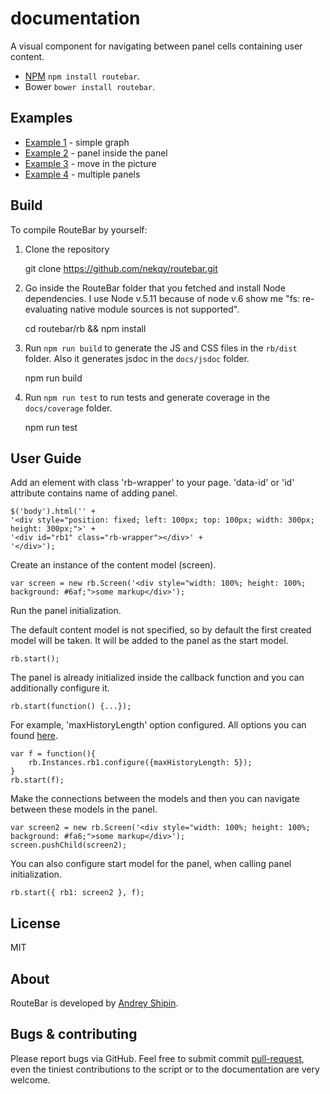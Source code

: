 # documentation

A visual component for navigating between panel cells containing user content. 

- [NPM](https://www.npmjs.com/package/routebar) `npm install routebar`.
- Bower `bower install routebar`.

## Examples

- [Example 1](https://nekqy.github.io/routebar/examples/index.html) - simple graph
- [Example 2](https://nekqy.github.io/routebar/examples/index2.html) - panel inside the panel
- [Example 3](https://nekqy.github.io/routebar/examples/index3.html) - move in the picture
- [Example 4](https://nekqy.github.io/routebar/examples/index4.html) - multiple panels

## Build 

To compile RouteBar by yourself:

1) Clone the repository

	git clone https://github.com/nekqy/routebar.git

2) Go inside the RouteBar folder that you fetched and install Node dependencies. I use Node v.5.11
because of node v.6 show me "fs: re-evaluating native module sources is not supported".

	cd routebar/rb && npm install

3) Run `npm run build` to generate the JS and CSS files in the `rb/dist` folder. Also it generates jsdoc in the `docs/jsdoc` folder. 

	npm run build
	
4) Run `npm run test` to run tests and generate coverage in the `docs/coverage` folder.

	npm run test
	
## User Guide

Add an element with class 'rb-wrapper' to your page. 'data-id' or 'id' attribute contains name of adding panel.

    $('body').html('' +
    '<div style="position: fixed; left: 100px; top: 100px; width: 300px; height: 300px;">' +
    '<div id="rb1" class="rb-wrapper"></div>' +
    '</div>');

Create an instance of the content model (screen).

    var screen = new rb.Screen('<div style="width: 100%; height: 100%; background: #6af;">some markup</div>');

Run the panel initialization.

The default content model is not specified, so by default the first created model will be taken.
It will be added to the panel as the start model.

    rb.start();
 
The panel is already initialized inside the callback function and you can additionally configure it.

    rb.start(function() {...});

For example, 'maxHistoryLength' option configured. All options you can found [here](https://nekqy.github.io/routebar/docs/jsdoc/Moving.html#~config).

    var f = function(){
        rb.Instances.rb1.configure({maxHistoryLength: 5});
    }
    rb.start(f);
    
Make the connections between the models and then you can navigate between these models in the panel.

    var screen2 = new rb.Screen('<div style="width: 100%; height: 100%; background: #fa6;">some markup</div>');
    screen.pushChild(screen2);

You can also configure start model for the panel, when calling panel initialization.

    rb.start({ rb1: screen2 }, f);

## License

MIT

## About

RouteBar is developed by [Andrey Shipin](http://vk.com/andrey_shipin). 

## Bugs & contributing

Please report bugs via GitHub. Feel free to submit commit [pull-request](https://github.com/nekqy/routebar/pulls), even the tiniest contributions to the script or to the documentation are very welcome.

